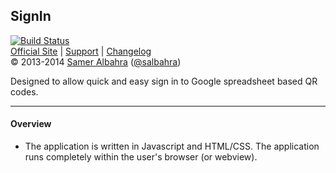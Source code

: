 ## SignIn

[![Build Status](https://travis-ci.org/salbahra/SignIn.png)](https://travis-ci.org/salbahra/signin)  
[Official Site][official] | [Support][help] | [Changelog][changelog]  
&copy; 2013-2014 [Samer Albahra][salbahra] ([@salbahra](https://twitter.com/salbahra))  

Designed to allow quick and easy sign in to Google spreadsheet based QR codes.

---

[official]: http://albahra.com/
[help]: http://rayshobby.net/phpBB3/viewforum.php?f=1
[changelog]: https://github.com/salbahra/SignIn/releases
[salbahra]: http://albahra.com/

#### Overview

+ The application is written in Javascript and HTML/CSS. The application runs completely within the user's browser (or webview).
